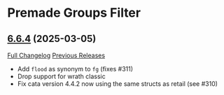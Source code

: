 # Premade Groups Filter

## [6.6.4](https://github.com/0xbs/premade-groups-filter/tree/6.6.4) (2025-03-05)
[Full Changelog](https://github.com/0xbs/premade-groups-filter/compare/6.6.3...6.6.4) [Previous Releases](https://github.com/0xbs/premade-groups-filter/releases)

- Add `flood` as synonym to `fg` (fixes #311)  
- Drop support for wrath classic  
- Fix cata version 4.4.2 now using the same structs as retail (see #310)  
